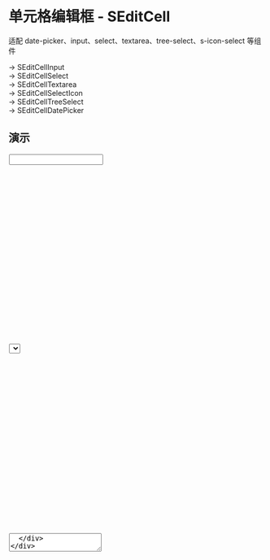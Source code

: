 # 单元格编辑框 - SEditCell

适配 date-picker、input、select、textarea、tree-select、s-icon-select 等组件

-> SEditCellInput  
-> SEditCellSelect  
-> SEditCellTextarea  
-> SEditCellSelectIcon  
-> SEditCellTreeSelect  
-> SEditCellDatePicker

<style lang="less" scoped>
[h3-container] {
  width: 100%;
  height: 0;
  position: relative;

  h3 {
    width: 100%;
    height: 0;
    margin: 0;
    padding: 0;
    border: none;
    overflow: hidden;
    position: absolute;
    top: 60px;
  }
}

h3 + table,
h3 ~ details > table {
  display: table;
  width: 100%;
}

h3 + table tr,
h3 ~ details > table tr {
  background-color: var(--vp-c-bg) !important;
}
</style>

<script setup lang="ts">
import Input from '@/library/editCell/Input.md'
import Select from '@/library/editCell/Select.md'
import Textarea from '@/library/editCell/Textarea.md'
import SelectIcon from '@/library/editCell/SelectIcon.md'
import TreeSelect from '@/library/editCell/TreeSelect.md'
import DatePicker from '@/library/editCell/DatePicker.md'
import UseInSTable from '@/library/editCell/UseInSTable.md'
</script>

## 演示

<div code-runner style="height: 373px;">
  <div h3-container>
    <h3 id="Input 输入框">Input 输入框</h3>
  </div>
  <div style="padding: 1px;">
    <Input/>
  </div>
</div>

<div code-runner style="height: 373px;">
  <div h3-container>
    <h3 id="Select 选择框">Select 选择框</h3>
  </div>
  <div style="padding: 1px;">
    <Select/>
  </div>
</div>

<div code-runner style="height: 374px;">
  <div h3-container>
    <h3 id="Textarea 文本框">Textarea 文本框</h3>
  </div>
  <div style="padding: 1px;">
    <Textarea/>
  </div>
</div>

<div code-runner style="height: 373px;">
  <div h3-container>
    <h3 id="SelectIcon 选择框">SelectIcon 选择框</h3>
  </div>
  <div style="padding: 1px;">
    <SelectIcon/>
  </div>
</div>

<div code-runner style="height: 373px;">
  <div h3-container>
    <h3 id="TreeSelect 选择框">TreeSelect 选择框</h3>
  </div>
  <div style="padding: 1px;">
    <TreeSelect/>
  </div>
</div>

<div code-runner style="height: 373px;">
  <div h3-container>
    <h3 id="DatePicker 日期选择框">DatePicker 日期选择框</h3>
  </div>
  <div style="padding: 1px;">
    <DatePicker/>
  </div>
</div>

<div code-runner style="height: 379px">
  <div h3-container>
    <h3 id="With STable 表格单元格编辑">With STable 表格单元格编辑</h3>
  </div>
  <div style="padding: 1px;">
    <UseInSTable/>
  </div>
</div>

## API

### Props

::: details SEditCell {open}

| 参数                 | 说明                                            | 类型    |               默认值               |
| :------------------- | :---------------------------------------------- | :------ | :--------------------------------: |
| **text (v-model)**   | 输入值                                          | string  |                 -                  |
| **empty**            | 输入值 `text` 为空时，文本模式下的显示内容      | string  |                 -                  |
| **edit**             | 是否显示 `edit` icon                            | boolean |                true                |
| **check**            | 是否显示 `check` icon                           | boolean |                true                |
| **synced**           | 当输入值 `text` 值更改时，是否同步更新          | boolean |               false                |
| **opened**           | 默认打开 **编辑模式** 状态                      | boolean |               false                |
| **status (v-model)** | 监听状态，当值从 true -> false 时，关闭编辑模式 | boolean |               false                |
| **tooltip**          | 是否启用 `SEllipsis`                            | object  | \{ enable: true, ellipsis: false } |
| **disabled**         | 是否禁用                                        | boolean |               false                |
| **allowClear**       | 是否允许清除                                    | boolean |               false                |
| **placeholder**      | 输入框/选择框 提示文本                          | string  |                 -                  |
| **cellStyle**        | 单元框各部分样式 (详见下方 `cellStyle` 选项)    | object  |                 -                  |

:::

::: details SEditCellSelect

| 参数                 | 说明                                          | 类型                                           |           默认值           |
| :------------------- | :-------------------------------------------- | :--------------------------------------------- | :------------------------: |
| **options**          | Options 选项数据                              | Array\<{value, label, [disabled, key, title]}> |             []             |
| **showArrow**        | 是否显示下拉小箭头                            | boolean                                        |            true            |
| **showSearch**       | 配置是否可搜索                                | boolean                                        |            true            |
| **fieldNames**       | 自定义节点 label、value、options 的字段       | object                                         | \{ label, value, options } |
| **optionFilterProp** | 搜索时过滤对应的 option 属性，不支持 children | string                                         |             -              |

:::

::: details SEditCellTextarea

| 参数         | 说明                                                              | 类型              | 默认值 |
| :----------- | :---------------------------------------------------------------- | :---------------- | :----: |
| **autoSize** | 自适应内容高度，可设置 boolean 或对象 \{ minRows: 2, maxRows: 6 } | boolean \| object |   -    |

:::

::: details SEditCellSelectIcon

| 参数                 | 说明                                    | 类型                |           默认值           |
| :------------------- | :-------------------------------------- | :------------------ | :------------------------: |
| **iconStyle**        | 设置 `SIcon` style                      | string <br/> object |             -              |
| **iconClass**        | 设置 `SIcon` class                      | string <br/> object |             -              |
| **iconPrefix**       | 设置 `SIcon` 的 iconfont icon 标识符    | string              |             -              |
| **iconfontUrl**      | 设置 `SIcon` 的 iconfont url 地址       | string              |             -              |
| **optionFilterProp** | 搜索时过滤对应 option 属性              | string              |             -              |
| **optionLabelProp**  | 回填到选择框的 Option 的属性值          | string              |             -              |
| **fieldNames**       | 自定义节点 label、value、options 的字段 | object              | \{ label, value, options } |
| **showSearch**       | 配置是否可搜索                          | boolean             |            true            |
| **showArrow**        | 是否显示下拉小箭头                      | boolean             |            true            |

:::

::: details SEditCellTreeSelect

| 参数                     | 说明                                    | 类型                             |           默认值           |
| :----------------------- | :-------------------------------------- | :------------------------------- | :------------------------: |
| **treeData**             | treeNodes 数据                          | Array\<{value, label, children}> |             []             |
| **showArrow**            | 是否显示下拉小箭头                      | boolean                          |            true            |
| **showSearch**           | 配置是否可搜索                          | boolean                          |            true            |
| **fieldNames**           | 自定义节点 label、value、options 的字段 | object                           | \{ label, value, options } |
| **treeNodeFilterProp**   | 输入项过滤对应的 treeNode 属性          | string                           |          'value'           |
| **treeDefaultExpandAll** | 默认展开所有节点                        | boolean                          |            true            |

:::

::: details SEditCellDatePicker

| 参数              | 说明             | 类型                                                                     | 默认值 |
| :---------------- | :--------------- | :----------------------------------------------------------------------- | :----: |
| **mode**          | 日期面板的状态   | time \| date \| month \| year \| decade                                  |   -    |
| **picker**        | 设置选择器类型   | date \| week \| month \| quarter \| year                                 |   -    |
| **format**        | 设置日期格式     | [formatType](https://www.antdv.com/components/date-picker-cn#formattype) |  true  |
| **showTime**      | 增加时间选择功能 | object \| boolean                                                        |   -    |
| **valueFormat**   | 绑定值的格式     | string [具体格式](https://day.js.org/docs/zh-CN/display/format)          |   -    |
| **inputReadOnly** | 设置输入框为只读 | boolean                                                                  | false  |

:::

::: details 关于 cellStyle 选项

| 参数             | 说明                            | 类型   | 默认值 |
| :--------------- | :------------------------------ | :----- | :----: |
| **container**    | 设置 容器部分 样式              | object |   -    |
| **check**        | 设置 check icon 样式            | object |   -    |
| **edit**         | 设置 edit icon 样式             | object |   -    |
| **inputWrapper** | 设置 输入框/选择框 wrapper 样式 | object |   -    |
| **input**        | 设置 输入框/选择框 样式         | object |   -    |
| **textWrapper**  | 设置 文本模式 样式              | object |   -    |

:::

### Emits

| 事件        | 说明                                     | 类型                                        |
| :---------- | :--------------------------------------- | :------------------------------------------ |
| **edit**    | 打开 编辑模式 时                         | (editable: boolean; value: string;) => void |
| **blur**    | 输入框/选择框 失去焦点时                 | (editable: boolean; value: string;) => void |
| **focus**   | 输入框/选择框 获取焦点时                 | (editable: boolean; value: string;) => void |
| **change**  | 输入框/选择框 值变化时                   | (editable: boolean; value: string;) => void |
| **confirm** | 输入框/选择框 确认提交 (点击 check 图标) | (editable: boolean; value: string;) => void |
